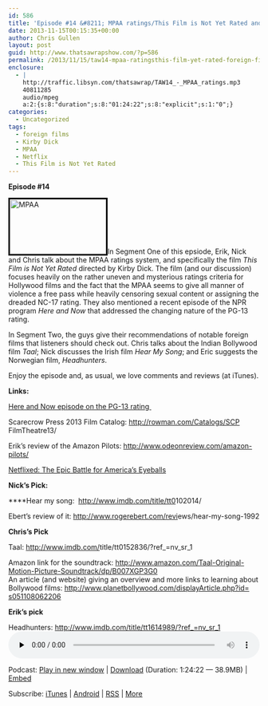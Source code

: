 ```yaml
---
id: 586
title: 'Episode #14 &#8211; MPAA ratings/This Film is Not Yet Rated and Foreign Films to Watch'
date: 2013-11-15T00:15:35+00:00
author: Chris Gullen
layout: post
guid: http://www.thatsawrapshow.com/?p=586
permalink: /2013/11/15/taw14-mpaa-ratingsthis-film-yet-rated-foreign-films-watch/
enclosure:
  - |
    http://traffic.libsyn.com/thatsawrap/TAW14_-_MPAA_ratings.mp3
    40811285
    audio/mpeg
    a:2:{s:8:"duration";s:8:"01:24:22";s:8:"explicit";s:1:"0";}
categories:
  - Uncategorized
tags:
  - foreign films
  - Kirby Dick
  - MPAA
  - Netflix
  - This Film is Not Yet Rated
---
```

**Episode #14**

[<img class=" wp-image-597 alignleft" style="border: 3px solid black;" alt="MPAA" src="http://www.thatsawrapshow.com/wp-content/uploads/2013/11/MPAA.jpg" width="193" height="110" />](http://www.thatsawrapshow.com/wp-content/uploads/2013/11/MPAA.jpg)In Segment One of this epsiode, Erik, Nick and Chris talk about the MPAA ratings system, and specifically the film _This Film is Not Yet Rated_ directed by Kirby Dick. The film (and our discussion) focuses heavily on the rather uneven and mysterious ratings criteria for Hollywood films and the fact that the MPAA seems to give all manner of violence a free pass while heavily censoring sexual content or assigning the dreaded NC-17 rating. They also mentioned a recent episode of the NPR program _Here and Now_ that addressed the changing nature of the PG-13 rating.

In Segment Two, the guys give their recommendations of notable foreign films that listeners should check out. Chris talks about the Indian Bollywood film _Taal_; Nick discusses the Irish film _Hear My Song_; and Eric suggests the Norwegian film, _Headhunters_.

Enjoy the episode and, as usual, we love comments and reviews (at iTunes).

**Links:**

[Here and Now episode on the PG-13 rating ](http://hereandnow.wbur.org/2013/11/12/pg-13-films)

Scarecrow Press 2013 Film Catalog: <a href="http://rowman.com/Catalogs/SCPFilmTheatre13/" target="_blank">http://rowman.com/Catalogs/SCP<wbr />FilmTheatre13/</a>

Erik&#8217;s review of the Amazon Pilots: <http://www.odeonreview.com/amazon-pilots/>



[Netflixed: The Epic Battle for America&#8217;s Eyeballs](http://www.amazon.com/gp/product/1591846595/ref=as_li_tf_tl?ie=UTF8&camp=1789&creative=9325&creativeASIN=1591846595&linkCode=as2&tag=thsawr-20)<img style="border: none !important; margin: 0px !important;" alt="" src="http://ir-na.amazon-adsystem.com/e/ir?t=thsawr-20&l=as2&o=1&a=1591846595" width="1" height="1" border="0" />

**Nick&#8217;s Pick:**

****Hear my song:  <a href="http://www.imdb.com/title/tt0102014/" target="_blank">http://www.imdb.com/title/tt0<wbr />102014/</a>

Ebert&#8217;s review of it: <a href="http://www.rogerebert.com/reviews/hear-my-song-1992" target="_blank">http://www.rogerebert.com/revi<wbr />ews/hear-my-song-1992</a>

**Chris&#8217;s Pick**

Taal: <a href="http://www.imdb.com/title/tt0152836/?ref_=nv_sr_1" target="_blank">http://www.imdb.com/<wbr />title/tt0152836/?ref_=nv_sr_1</a>

<div>
  Amazon link for the soundtrack: <a href="http://www.amazon.com/Taal-Original-Motion-Picture-Soundtrack/dp/B007XGP3G0" target="_blank">http://www.amazon.<wbr />com/Taal-Original-Motion-<wbr />Picture-Soundtrack/dp/<wbr />B007XGP3G0</a>
</div>

<div>
</div>

<div>
  An article (and website) giving an overview and more links to learning about Bollywood films: <a href="http://www.planetbollywood.com/displayArticle.php?id=s051108062206" target="_blank">http://www.<wbr />planetbollywood.com/<wbr />displayArticle.php?id=<wbr />s051108062206</a>
</div>

<div>
</div>

<div>
  <p>
    <strong>Erik&#8217;s pick</strong>
  </p>
</div>

<div>
  Headhunters: <a href="http://www.imdb.com/title/tt1614989/?ref_=nv_sr_1">http://www.imdb.com/title/tt1614989/?ref_=nv_sr_1</a>
</div>

<div>
</div>



<div class="powerpress_player" id="powerpress_player_255">
  <audio class="wp-audio-shortcode" id="audio-586-15" preload="none" style="width: 100%;" controls="controls"><source type="audio/mpeg" src="http://media.blubrry.com/thatsawrap/p/traffic.libsyn.com/thatsawrap/TAW14_-_MPAA_ratings.mp3?_=15" /><a href="http://media.blubrry.com/thatsawrap/p/traffic.libsyn.com/thatsawrap/TAW14_-_MPAA_ratings.mp3">http://media.blubrry.com/thatsawrap/p/traffic.libsyn.com/thatsawrap/TAW14_-_MPAA_ratings.mp3</a></audio>
</div>

<p class="powerpress_links powerpress_links_mp3">
  Podcast: <a href="http://media.blubrry.com/thatsawrap/p/traffic.libsyn.com/thatsawrap/TAW14_-_MPAA_ratings.mp3" class="powerpress_link_pinw" target="_blank" title="Play in new window" onclick="return powerpress_pinw('http://www.thatsawrapshow.com/?powerpress_pinw=586-podcast');" rel="nofollow">Play in new window</a> | <a href="http://media.blubrry.com/thatsawrap/p/traffic.libsyn.com/thatsawrap/TAW14_-_MPAA_ratings.mp3" class="powerpress_link_d" title="Download" rel="nofollow" download="TAW14_-_MPAA_ratings.mp3">Download</a> (Duration: 1:24:22 &#8212; 38.9MB) | <a href="#" class="powerpress_link_e" title="Embed" onclick="return powerpress_show_embed('586-podcast');" rel="nofollow">Embed</a>
</p>

<p class="powerpress_embed_box" id="powerpress_embed_586-podcast" style="display: none;">
  <input id="powerpress_embed_586-podcast_t" type="text" value="<iframe width=&quot;320&quot; height=&quot;30&quot; src=&quot;http://www.thatsawrapshow.com/?powerpress_embed=586-podcast&amp;powerpress_player=mediaelement-audio&quot; frameborder=&quot;0&quot; scrolling=&quot;no&quot;></iframe>" onclick="javascript: this.select();" onfocus="javascript: this.select();" style="width: 70%;" readOnly />
</p>

<p class="powerpress_links powerpress_subscribe_links">
  Subscribe: <a href="https://itunes.apple.com/us/podcast/thats-a-wrap!/id638015669?mt=2&ls=1" class="powerpress_link_subscribe powerpress_link_subscribe_itunes" title="Subscribe on iTunes" rel="nofollow">iTunes</a> | <a href="http://subscribeonandroid.com/www.thatsawrapshow.com/feed/podcast/" class="powerpress_link_subscribe powerpress_link_subscribe_android" title="Subscribe on Android" rel="nofollow">Android</a> | <a href="http://www.thatsawrapshow.com/feed/podcast/" class="powerpress_link_subscribe powerpress_link_subscribe_rss" title="Subscribe via RSS" rel="nofollow">RSS</a> | <a href="http://www.thatsawrapshow.com/subscribe-to-podcast/" class="powerpress_link_subscribe powerpress_link_subscribe_more" title="More" rel="nofollow">More</a>
</p>

<!--powerpress_player-->
